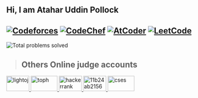 ## Hi, I am Atahar Uddin Pollock

[![Codeforces](https://img.shields.io/badge/Codeforces-1476-cyan?style=for-the-badge&logo=codeforces)](https://codeforces.com/profile/Pollock)  [![CodeChef](https://img.shields.io/badge/CodeChef-1835-purple?style=for-the-badge&logo=codechef)](https://www.codechef.com/users/pollock_12)    [![AtCoder](https://img.shields.io/badge/AtCoder-675-brightgreen?style=for-the-badge&logo=atcoder)](https://atcoder.jp/users/Pollock)  [![LeetCode](https://img.shields.io/badge/LeetCode-1789-blue?style=for-the-badge&logo=leetcode)](https://leetcode.com/u/pollock_12/)
---
![Total problems solved](https://img.shields.io/badge/Total%20problems%20solved-~4000-brightgreen?style=for-the-badge&logoColor=white&logo=toph)
> ## Others Online judge accounts
<!--
[![Light ](https://img.shields.io/badge/LightOj%20-pollock-brightgreen?style=for-the-badge&logo=lightroom)](https://lightoj.com/user/pollock)    [![Toph](https://img.shields.io/badge/Toph%20-Pollock-brightgreen?style=for-the-badge&logoColor=white&logo=toph)](https://toph.co/u/pollock)  [![Hackerrank](https://img.shields.io/badge/Hackerrank%20-A_Big_Zero-brightgreen?style=for-the-badge&logoColor=white&logo=toph)](https://www.hackerrank.com/profile/A_Big_Zero) [![Vjudge](https://img.shields.io/badge/Vjudge%20-A_Big_Zero-brightgreen?style=for-the-badge&logoColor=white&logo=toph)](https://vjudge.net/user/Atahar_pollock) [![CSES](https://img.shields.io/badge/CSES%20-Pollock-brightgreen?style=for-the-badge&logoColor=white&logo=toph)](https://cses.fi/user/75700) 
-->
<!-- ![Codeforces](https://img.shields.io/badge/dynamic/json?color=blue&label=Codeforces&query=$.result[0].rating&url=https://codeforces.com/api/user.info?handles=Pollock&style=for-the-badge&logo=codeforces) 
-->
<!--
 > Contact with Me
 <img src="https://i.ibb.co/5j0XpDR/linkedin.png" alt="LinkedIn" width="22px" />
-->

<!-- light oj -->
<a href="https://lightoj.com/user/pollock" title="LightOJ">
  <img src="https://i.ibb.co/cT0g4Jy/lightoj.png" alt="lightoj" height="40px" width="60px"/>
</a>

<!-- toph -->
<a href="https://toph.co/u/pollock" title="toph">
  <img src="https://i.ibb.co/8jgL0cb/toph.png" alt="toph" height="40px" width="70px"/>
</a>
<!-- hacker rank -->
<a href="https://www.hackerrank.com/profile/A_Big_Zero" title="Hackerrank">
  <img src="https://i.ibb.co/QbLwV6Q/hackerrank.jpg" alt="hackerrank" height="40px" width="60px"/>
</a>

<!-- vjudge-->
<a href="https://vjudge.net/user/Atahar_pollock" title="Vjudge">
  <img src="https://i.ibb.co/kcyXj9D/11b24ab2156955d8f3fa.png" alt="11b24ab2156955d8f3fa" height="40px" width="60px"/>
</a>

<!-- cses-->
<a href="https://cses.fi/user/75700" title="CSES">
  <img src="https://i.ibb.co/RSQVcq7/cses.jpg" alt="cses" height="40px" width="70px"/>
</a>
<!-- Replace "images/" with the actual path to your images folder -->


<!-- Adjust the image links and URLs accordingly with your own social media profiles -->
